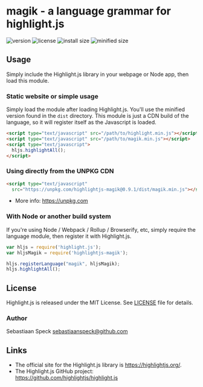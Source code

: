 # magik - a language grammar for highlight.js

![version](https://badgen.net/npm/v/highlightjs-magik) ![license](https://badgen.net/badge/license/MIT/blue)
![install size](https://badgen.net/packagephobia/install/highlightjs-magik) ![minified size](https://badgen.net/bundlephobia/min/highlightjs-magik)

## Usage

Simply include the Highlight.js library in your webpage or Node app, then load this module.

### Static website or simple usage

Simply load the module after loading Highlight.js.  You'll use the minified version found in the `dist` directory.  This module is just a CDN build of the language, so it will register itself as the Javascript is loaded.

```html
<script type="text/javascript" src="/path/to/highlight.min.js"></script>
<script type="text/javascript" src="/path/to/magik.min.js"></script>
<script type="text/javascript">
  hljs.highlightAll();
</script>
```

### Using directly from the UNPKG CDN

```html
<script type="text/javascript"
  src="https://unpkg.com/highlightjs-magik@0.9.1/dist/magik.min.js"></script>
```

- More info: <https://unpkg.com>

### With Node or another build system

If you're using Node / Webpack / Rollup / Browserify, etc, simply require the language module, then register it with Highlight.js.

```javascript
var hljs = require('highlight.js');
var hljsMagik = require('highlightjs-magik');

hljs.registerLanguage("magik", hljsMagik);
hljs.highlightAll();
```


## License

Highlight.js is released under the MIT License. See [LICENSE][1] file
for details.

### Author

Sebastiaan Speck <sebastiaanspeck@github.com>

## Links

- The official site for the Highlight.js library is <https://highlightjs.org/>.
- The Highlight.js GitHub project: <https://github.com/highlightjs/highlight.js>

[1]: https://github.com/highlightjs/highlightjs-magik/blob/master/LICENSE